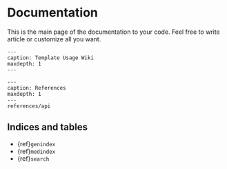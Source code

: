 # Documentation

This is the main page of the documentation to your code.
Feel free to write article or customize all you want.

```{toctree}
---
caption: Template Usage Wiki
maxdepth: 1
---

```

```{toctree}
---
caption: References
maxdepth: 1
---
references/api
```

## Indices and tables

- {ref}`genindex`
- {ref}`modindex`
- {ref}`search`
